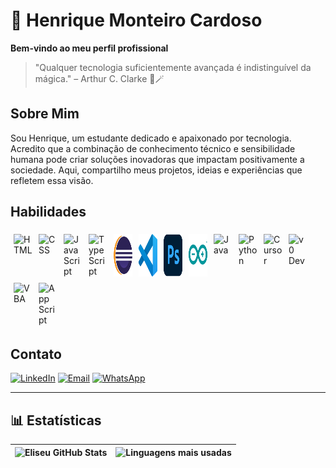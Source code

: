 # 👾 Henrique Monteiro Cardoso

**Bem-vindo ao meu perfil profissional**

> "Qualquer tecnologia suficientemente avançada é indistinguível da mágica." – Arthur C. Clarke 🎩🪄

## Sobre Mim
Sou Henrique, um estudante dedicado e apaixonado por tecnologia. Acredito que a combinação de conhecimento técnico e sensibilidade humana pode criar soluções inovadoras que impactam positivamente a sociedade. Aqui, compartilho meus projetos, ideias e experiências que refletem essa visão.

## Habilidades
<div style="display: flex; flex-wrap: wrap;">
  <img alt="HTML" title="HTML" width="30px" style="margin: 5px;" src="https://cdn.jsdelivr.net/gh/devicons/devicon@latest/icons/html5/html5-original.svg" />
  <img alt="CSS" title="CSS" width="30px" style="margin: 5px;" src="https://cdn.jsdelivr.net/gh/devicons/devicon@latest/icons/css3/css3-original.svg" />
  <img alt="JavaScript" title="JavaScript" width="30px" style="margin: 5px;" src="https://cdn.jsdelivr.net/gh/devicons/devicon@latest/icons/javascript/javascript-original.svg" />
  <img alt="TypeScript" title="TypeScript" width="30px" style="margin: 5px;" src="https://cdn.jsdelivr.net/gh/devicons/devicon@latest/icons/typescript/typescript-original.svg" />
  <img alt="Eclipse" title="Eclipse" width="30px" style="margin: 5px;" src="https://raw.githubusercontent.com/devicons/devicon/6910f0503efdd315c8f9b858234310c06e04d9c0/icons/eclipse/eclipse-original.svg" />
  <img alt="VsCode.js" title="VsCode.js" width="30px" style="margin: 5px;" src="https://raw.githubusercontent.com/devicons/devicon/6910f0503efdd315c8f9b858234310c06e04d9c0/icons/vscode/vscode-original.svg" />
  <img alt="Photoshop" title="Photoshop" width="30px" style="margin: 5px;" src="https://raw.githubusercontent.com/devicons/devicon/6910f0503efdd315c8f9b858234310c06e04d9c0/icons/photoshop/photoshop-original.svg" />
  <img alt="Arduino" title="Arduino" width="30px" style="margin: 5px;" src="https://raw.githubusercontent.com/devicons/devicon/6910f0503efdd315c8f9b858234310c06e04d9c0/icons/arduino/arduino-original.svg" />
  <img alt="Java" title="Java" width="30px" style="margin: 5px;" src="https://cdn.jsdelivr.net/gh/devicons/devicon@latest/icons/java/java-original.svg" />
  <img alt="Python" title="Python" width="30px" style="margin: 5px;" src="https://cdn.jsdelivr.net/gh/devicons/devicon@latest/icons/python/python-original.svg"/>
  <img alt="Cursor" title="Cursor" width="30px" style="margin: 5px;" src="https://registry.npmmirror.com/@lobehub/icons-static-png/1.44.0/files/dark/cursor.png"/>
  <img alt="v0 Dev" title="v0 Dev" width="30px" style="margin: 5px;" src="https://encrypted-tbn0.gstatic.com/images?q=tbn:ANd9GcTMM_gwto8EzGwGDX6ACnaEr1nCZtLf5tcwjkIFkpsXDPZI6s5hp5RpUH0rga2Im4gHGBU&usqp=CAU"/>
  <img alt="VBA" title="VBA" width="30px" style="margin: 5px;" src="https://serkonda7.gallerycdn.vsassets.io/extensions/serkonda7/vscode-vba/1.0.1/1744222311829/Microsoft.VisualStudio.Services.Icons.Default"/>
  <img alt="App Script" title="App Script" width="30px" style="margin: 5px;" src="https://www.gstatic.com/images/branding/product/2x/hh_apps_script_512dp.png"/>
</div>

## Contato
[![LinkedIn](https://img.shields.io/badge/-LinkedIn-0A66C2?style=for-the-badge&logo=linkedin&logoColor=white)](https://www.linkedin.com/in/henrique-monteiro-cardoso-ba3716229/)
[![Email](https://img.shields.io/badge/-Email-D14836?style=for-the-badge&logo=gmail&logoColor=white)](mailto:seuemail@gmail.com)
[![WhatsApp](https://img.shields.io/badge/-WhatsApp-25D366?style=for-the-badge&logo=whatsapp&logoColor=white)](https://wa.me/5515988027261)

---

## 📊 Estatísticas
| ![Eliseu GitHub Stats](https://github-readme-stats.vercel.app/api?username=HenriqueMC17&show_icons=true&theme=tokyonight&include_all_commits=true&locale=pt-br) | ![Linguagens mais usadas](https://github-readme-stats.vercel.app/api/top-langs/?username=HenriqueMC17&theme=tokyonight&layout=compact&custom_title=Tecnologias&langs_count=9) |
| --- | --- |
